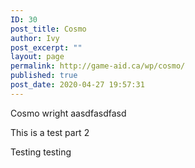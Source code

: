 ```yaml
---
ID: 30
post_title: Cosmo
author: Ivy
post_excerpt: ""
layout: page
permalink: http://game-aid.ca/wp/cosmo/
published: true
post_date: 2020-04-27 19:57:31
---
```

Cosmo wright
aasdfasdfasd

<p> This is a test part 2 </p>
<p> Testing testing </p>

